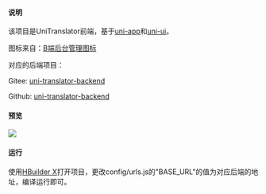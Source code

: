 #### 说明

该项目是UniTranslator前端，基于[uni-app](https://uniapp.dcloud.io)和[uni-ui](https://uniapp.dcloud.io/component/uniui/uni-ui)。

图标来自：[B端后台管理图标](https://www.iconfont.cn/collections/detail?spm=a313x.7781069.1998910419.dc64b3430&cid=25920)

对应的后端项目：

Gitee: [uni-translator-backend](https://gitee.com/youyouzhang/uni-translator-backend)

Github: [uni-translator-backend](https://github.com/zhangfh-cq/uni-translator-backend)

#### 预览

![](https://cdn.jsdelivr.net/gh/zhangfh-cq/images@master/second-blog/16-1.png)

#### 运行

使用[HBuilder X](https://www.dcloud.io/hbuilderx.html)打开项目，更改config/urls.js的"BASE_URL"的值为对应后端的地址，编译运行即可。